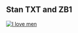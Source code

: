 ## Stan TXT and ZB1

[![I love men](https://img.youtube.com/vi/80SH8Z_DOnY/maxresdefault.jpg)](https://www.youtube.com/watch?v=80SH8Z_DOnY)





<!--
**annekoyya/annekoyya** is a ✨ _special_ ✨ repository because its `README.md` (this file) appears on your GitHub profile.

Here are some ideas to get you started:

- 🔭 I’m currently working on ...
- 🌱 I’m currently learning ...
- 👯 I’m looking to collaborate on ...
- 🤔 I’m looking for help with ...
- 💬 Ask me about ...
- 📫 How to reach me: ...
- 😄 Pronouns: ...
- ⚡ Fun fact: ...
-->

